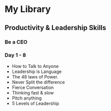 # My Library

## Productivity & Leadership Skills
### Be a CEO
### Day 1 - 8
* How to Talk to Anyone
* Leadership is Language
* The 48 laws of Power.
* Never Split the difference
* Fierce Conversation
* Thinking fast & slow
* Pitch anything
* 5 Levels of Leadership
